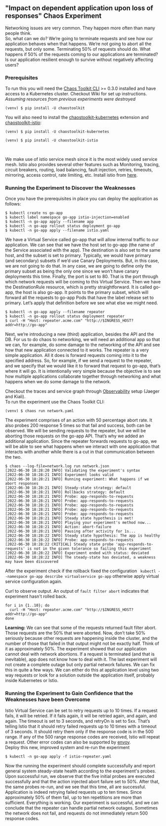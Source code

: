 ## "Impact on dependent application upon loss of responses" Chaos Experiment

Networking issues are very common. They happen more often than many people think.<br>
So, what can we do?
We’re going to terminate requests and see how our application behaves when that happens. We’re not going to abort all the requests, but only some. Terminating 50% of requests should do.
What happens if 50% of the requests coming to our applications are terminated? Is our application resilient enough to survive without negatively affecting users?


### Prerequisites

To run this you will need the [Chaos Toolkit CLI][chaos-toolkit] >= 0.3.0
installed and have access to a Kubernetes cluster. Checkout Wiki for set up instructions.<br>
*Assuming resources from previous experiments were destroyed*<br>

```shell
(venv) $ pip install -U chaostoolkit
```

[chaos-toolkit]: https://github.com/chaostoolkit/chaostoolkit
[minikube]: https://kubernetes.io/docs/getting-started-guides/minikube/

You will also need to install the [chaostoolkit-kubernetes][chaosk8s] extension and [chaostoolkit-istio][chaosistio]:

```shell
(venv) $ pip install -U chaostoolkit-kubernetes
```

[chaosk8s]: https://github.com/chaostoolkit/chaostoolkit-kubernetes

```shell
(venv) $ pip install -U chaostoolkit-istio
```

[chaosistio]: https://github.com/chaostoolkit/chaostoolkit-istio

<br>

We make use of istio service mesh since it is the most widely used service mesh. Istio also provides several other features such as Monitoring, tracing, circuit breakers, routing, load balancing, fault injection, retries, timeouts, mirroring, access control, rate limiting, etc. Install istio from [here](../../cluster-setup-multiprovider/istio.sh).

### Running the Experiment to Discover the Weaknesses

Once you have the prerequisites in place you can deploy the application as follows:

```shell
$ kubectl create ns go-app
$ kubectl label namespace go-app istio-injection=enabled
$ kubectl -n go-app apply --filename app
$ kubectl -n go-app rollout status deployment go-app
$ kubectl -n go-app apply --filename istio.yaml
``` 

We have a Virtual Service called go-app that will allow internal traffic to our application. We can see that we have the host set to go-app (the name of the Service associated with the app). The destination is also set to the same host, and the subset is set to primary. Typically, we would have primary (and secondary) subsets if we’d use Canary Deployments. But, in this case, we are not going to do that. In any case, we are going to define only the primary subset as being the only one since we won’t have canary deployments this time. Finally, the port is set to 80. That is the port through which network requests will be coming to this Virtual Service.
Then we have the DestinationRule resource, which is pretty straightforward. It is called go-app, the host is also go-app. It points to the primary subset, which will forward all the requests to go-app Pods that have the label release set to primary.
Let’s apply that definition before we see what else we might need.<br>

```shell
$ kubectl -n go-app apply --filename repeater
$ kubectl -n go-app rollout status deployment repeater
$ curl -H "Host: repeater.acme.com" "http://$INGRESS_HOST?addr=http://go-app"
``` 

Next, we’re introducing a new (third) application, besides the API and the DB. For us to do chaos to networking, we will need an additional app so that we can, for example, do some damage to the networking of the API and see how that new application connected to it works.
The repeater is a very simple application. All it does is forward requests coming into it to the specified address. So, for example, if we send a request to the repeater, and we specify that we would like it to forward that request to go-app, that’s where it will go. It is intentionally very simple because the objective is to see how multiple applications collaborate together through networking and what happens when we do some damage to the network.
<br>

Checkout the traces and service graph through [Observability](../../../../wiki/Observability) setup (Jaeger and Kiali).
<br>
To run the experiment use the Chaos Toolkit CLI:

```shell
(venv) $ chaos run network.yaml
```

The experiment comprises of an action with 50 percentage abort rate. It also probes 200 response 5 times so that fail and success, both can be observed. We will be sending requests to the repeater, but we will be aborting those requests on the go-app API. That’s why we added an additional application. Since the repeater forwards requests to go-app, we will be able to see what happens when we interact with one application that interacts with another while there is a cut in that communication between the two.

```shell
$ chaos --log-file=network.log run network.json 
[2022-06-30 18:28:20 INFO] Validating the experiment's syntax
[2022-06-30 18:28:21 INFO] Experiment looks valid
[2022-06-30 18:28:21 INFO] Running experiment: What happens if we abort responses
[2022-06-30 18:28:21 INFO] Steady-state strategy: default
[2022-06-30 18:28:21 INFO] Rollbacks strategy: default
[2022-06-30 18:28:21 INFO] Probe: app-responds-to-requests
[2022-06-30 18:28:21 INFO] Probe: app-responds-to-requests
[2022-06-30 18:28:21 INFO] Probe: app-responds-to-requests
[2022-06-30 18:28:21 INFO] Probe: app-responds-to-requests
[2022-06-30 18:28:21 INFO] Probe: app-responds-to-requests
[2022-06-30 18:28:21 INFO] Steady state hypothesis is met!
[2022-06-30 18:28:21 INFO] Playing your experiment's method now...
[2022-06-30 18:28:21 INFO] Action: abort-failure
[2022-06-30 18:28:21 INFO] Pausing after activity for 1s...
[2022-06-30 18:28:22 INFO] Steady state hypothesis: The app is healthy
[2022-06-30 18:28:22 INFO] Probe: app-responds-to-requests
[2022-06-30 18:28:22 CRITICAL] Steady state probe 'app-responds-to-requests' is not in the given tolerance so failing this experiment
[2022-06-30 18:28:22 INFO] Experiment ended with status: deviated
[2022-06-30 18:28:22 INFO] The steady-state has deviated, a weakness may have been discovered
```

After the experiment check if the rollback fixed the configuration `
kubectl --namespace go-app describe virtualservice go-app` otherwise apply virtual service configuration again.<br>

Curl to observe output. An output of `fault filter abort` indicates that experiment hasn't rolled back.
```shell
for i in {1..10}; do 
  curl -H "Host: repeater.acme.com" "http://$INGRESS_HOST?addr=http://go-app"
done
```

**Learning:** We can see that some of the requests returned fault filter abort. Those requests are the 50% that were aborted. Now, don’t take 50% seriously because other requests are happening inside the cluster, and the number of those that failed in that output might not be exactly half. Think of it as approximately 50%.
The experiment showed that our application cannot deal with network abortions. If a request is terminated (and that is inevitable), app does not know how to deal with it. The last experiment will not create a complete outage but only partial network failures. We can fix this in quite a few ways. We can either do this at application level using two way requests or look for a solution outside the application itself, probably inside Kubernetes or Istio.


### Running the Experiment to Gain Confidence that the Weaknesses have been Overcome

Istio Virtual Service can be set to retry requests up to 10 times. If a request fails, it will be retried. If it fails again, it will be retried again, and again, and again. The timeout is set to 3 seconds, and retryOn is set to 5xx. That’s telling Istio that it should retry failed requests up to 10 times with a timeout of 3 seconds. It should retry them only if the response code is in the 500 range. If any of the 500 range response codes are received, Istio will repeat a request.
Other error codes can also be supported by [envoy](https://www.envoyproxy.io/docs/envoy/latest/configuration/http/http_filters/router_filter#x-envoy-retry-on).
<br>
Deploy this new, improved system and re-run the experiment
```shell
$ kubectl -n go-app apply -f istio-repeater.yaml
```

Now the running the experiment should complete successfully and report general system
steady-state health according to the experiment's probes.
<br>
Upon successful run, we observe that the five initial probes are executed successfully and that the action injected abort failure set to 50%. After that, the same probes re-run, and we see that this time, all are successful. Application is indeed retrying failed requests up to ten times. Since approximately 50% of them fail, up to ten repetitions are more than sufficient.
Everything is working. Our experiment is successful, and we can conclude that the repeater can handle partial network outages.
Sometimes the network does not fail, and requests do not immediately return 500 response codes.
